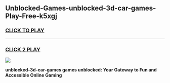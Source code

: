 
## Unblocked-Games-unblocked-3d-car-games-Play-Free-k5xgj
<h3>
<a href="https://premium76.site?title=unblocked-3d-car-games&ref=19M">CLICK TO PLAY</a></h3>
<hr>

<h3>
<a href="https://premium76.site?title=unblocked-3d-car-games&ref=19M">CLICK 2 PLAY</a>
  
</h3>

<a href="https://premium76.site?title=unblocked-3d-car-games&ref=19M"><img src="https://clearcache.store/games.png"></a>


**unblocked-3d-car-games games unblocked: Your Gateway to Fun and Accessible Online Gaming**
